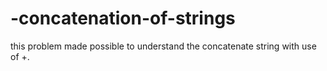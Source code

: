 # -concatenation-of-strings
this problem made possible to understand the concatenate string with use of +.
